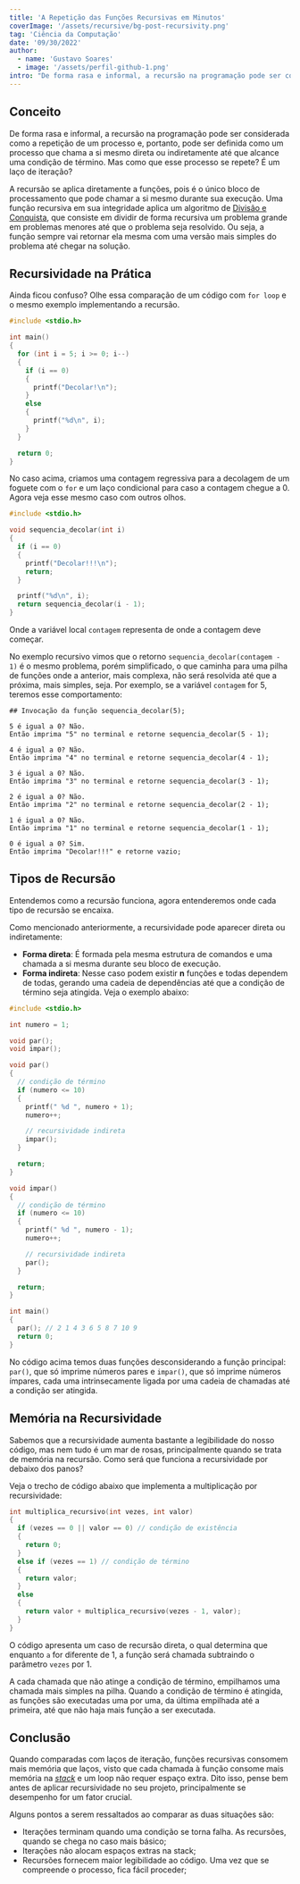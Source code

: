 ```yaml
---
title: 'A Repetição das Funções Recursivas em Minutos'
coverImage: '/assets/recursive/bg-post-recursivity.png'
tag: 'Ciência da Computação'
date: '09/30/2022'
author:
  - name: 'Gustavo Soares'
  - image: '/assets/perfil-github-1.png'
intro: "De forma rasa e informal, a recursão na programação pode ser considerada como a repetição de um processo e, portanto, pode ser definida como um processo que chama a si mesmo direta ou indiretamente até que alcance uma condição de término. Mas como que esse processo se repete? É um laço de iteração?"
---
```


## Conceito

De forma rasa e informal, a recursão na programação pode ser considerada como a repetição de um processo e, portanto, pode ser definida como um processo que chama a si mesmo direta ou indiretamente até que alcance uma condição de término. Mas como que esse processo se repete? É um laço de iteração?

A recursão se aplica diretamente a funções, pois é o único bloco de processamento que pode chamar a si mesmo durante sua execução. Uma função recursiva em sua integridade aplica um algoritmo de [Divisão e Conquista](https://pt.wikipedia.org/wiki/Divis%C3%A3o_e_conquista), que consiste em dividir de forma recursiva um problema grande em problemas menores até que o problema seja resolvido. Ou seja, a função sempre vai retornar ela mesma com uma versão mais simples do problema até chegar na solução.

<!-- ## A Visão Matemática da Coisa

Consideremos que você, pessoa programadora, tem que determinar a soma dos _n_ primeiros números naturais. Existem diversas maneiras de fazer isso, mas a mais simples é sair somando os números de 1 até _n_, parecendo com isso:

$$
\operatorname{f}\lparen\relax{n}\rparen = 1+2+3+4+...+n
$$

Imagina se _n_ for um número na casa dos milhares. Bastante trabalhoso, né? Nesse caso temos a opção recursiva para resolver esse problema. Veja a seguir:

$$
\operatorname{f}\lparen\relax{n}\rparen=\begin{cases}
   \operatorname{f}\lparen\relax{n}\rparen=1 &\text{ se } n=1 \\
   n + \operatorname{f}\lparen\relax{n-1}\rparen &\text{ se } n>1
\end{cases}
$$

A única diferença entre os dois métodos é que a função _n_ está sendo chamada dentro de sua própria função, estabelecendo uma condição de recursão. -->

## Recursividade na Prática

Ainda ficou confuso? Olhe essa comparação de um código com `for loop` e o mesmo exemplo implementando a recursão.

```c
#include <stdio.h>

int main()
{
  for (int i = 5; i >= 0; i--)
  {
    if (i == 0)
    {
      printf("Decolar!\n");
    }
    else
    {
      printf("%d\n", i);
    }
  }

  return 0;
}
```

No caso acima, criamos uma contagem regressiva para a decolagem de um foguete com o `for` e um laço condicional para caso a contagem chegue a 0. Agora veja esse mesmo caso com outros olhos.

```c
#include <stdio.h>

void sequencia_decolar(int i)
{
  if (i == 0)
  {
    printf("Decolar!!!\n");
    return;
  }

  printf("%d\n", i);
  return sequencia_decolar(i - 1);
}
```

Onde a variável local `contagem` representa de onde a contagem deve começar.

No exemplo recursivo vimos que o retorno `sequencia_decolar(contagem - 1)` é o mesmo problema, porém simplificado, o que caminha para uma pilha de funções onde a anterior, mais complexa, não será resolvida até que a próxima, mais simples, seja. Por exemplo, se a variável `contagem` for 5, teremos esse comportamento:

```text
## Invocação da função sequencia_decolar(5);

5 é igual a 0? Não.
Então imprima "5" no terminal e retorne sequencia_decolar(5 - 1);

4 é igual a 0? Não.
Então imprima "4" no terminal e retorne sequencia_decolar(4 - 1);

3 é igual a 0? Não.
Então imprima "3" no terminal e retorne sequencia_decolar(3 - 1);

2 é igual a 0? Não.
Então imprima "2" no terminal e retorne sequencia_decolar(2 - 1);

1 é igual a 0? Não.
Então imprima "1" no terminal e retorne sequencia_decolar(1 - 1);

0 é igual a 0? Sim.
Então imprima "Decolar!!!" e retorne vazio;
```

## Tipos de Recursão

Entendemos como a recursão funciona, agora entenderemos onde cada tipo de recursão se encaixa.

Como mencionado anteriormente, a recursividade pode aparecer direta ou indiretamente:

- **Forma direta**: É formada pela mesma estrutura de comandos e uma chamada a si mesma durante seu bloco de execução.
- **Forma indireta**: Nesse caso podem existir  **n**  funções e todas dependem de todas, gerando uma cadeia de dependências até que a condição de término seja atingida. Veja o exemplo abaixo:

```c
#include <stdio.h>

int numero = 1;

void par();
void impar();

void par()
{
  // condição de término
  if (numero <= 10)
  {
    printf(" %d ", numero + 1);
    numero++;

    // recursividade indireta
    impar();
  }

  return;
}

void impar()
{
  // condição de término
  if (numero <= 10)
  {
    printf(" %d ", numero - 1);
    numero++;

    // recursividade indireta
    par();
  }

  return;
}

int main()
{
  par(); // 2 1 4 3 6 5 8 7 10 9
  return 0;
}
```

No código acima temos duas funções desconsiderando a função principal: `par()`, que só imprime números pares e `impar()`, que só imprime números ímpares, cada uma intrinsecamente ligada por uma cadeia de chamadas até a condição ser atingida.

## Memória na Recursividade

Sabemos que a recursividade aumenta bastante a legibilidade do nosso código, mas nem tudo é um mar de rosas, principalmente quando se trata de memória na recursão. Como será que funciona a recursividade por debaixo dos panos?

Veja o trecho de código abaixo que implementa a multiplicação por recursividade:

```c
int multiplica_recursivo(int vezes, int valor)
{
  if (vezes == 0 || valor == 0) // condição de existência
  {
    return 0;
  }
  else if (vezes == 1) // condição de término
  {
    return valor;
  }
  else
  {
    return valor + multiplica_recursivo(vezes - 1, valor);
  }
}
```

O código apresenta um caso de recursão direta, o qual determina que enquanto `a` for diferente de 1, a função será chamada subtraindo o parâmetro `vezes` por 1.

A cada chamada que não atinge a condição de término, empilhamos uma chamada mais simples na pilha. Quando a condição de término é atingida, as funções são executadas uma por uma, da última empilhada até a primeira, até que não haja mais função a ser executada.

## Conclusão

Quando comparadas com laços de iteração, funções recursivas consomem mais memória que laços, visto que cada chamada à função consome mais memória na [_stack_](https://blog.pantuza.com/artigos/heap-vs-stack)  e um loop não requer espaço extra. Dito isso, pense bem antes de aplicar recursividade no seu projeto, principalmente se desempenho for um fator crucial.

Alguns pontos a serem ressaltados ao comparar as duas situações são:

- Iterações terminam quando uma condição se torna falha. As recursões, quando se chega no caso mais básico;
- Iterações não alocam espaços extras na stack;
- Recursões fornecem maior legibilidade ao código. Uma vez que se compreende o processo, fica fácil proceder;
  